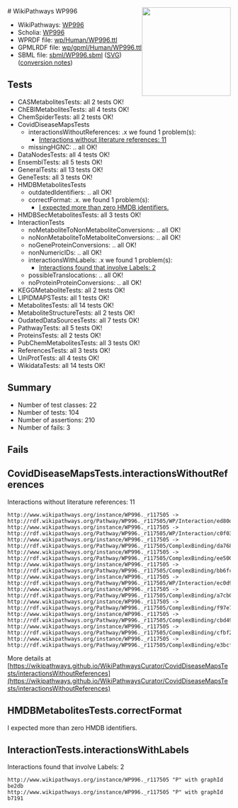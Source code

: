 <img style="float: right; width: 200px" src="../logo.png" />
# WikiPathways WP996

* WikiPathways: [WP996](https://identifiers.org/wikipathways:WP996)
* Scholia: [WP996](https://scholia.toolforge.org/wikipathways/WP996)
* WPRDF file: [wp/Human/WP996.ttl](../wp/Human/WP996.ttl)
* GPMLRDF file: [wp/gpml/Human/WP996.ttl](../wp/gpml/Human/WP996.ttl)
* SBML file: [sbml/WP996.sbml](../sbml/WP996.sbml) ([SVG](../sbml/WP996.svg)) ([conversion notes](../sbml/WP996.txt))

## Tests
* CASMetabolitesTests: all 2 tests OK!
* ChEBIMetabolitesTests: all 4 tests OK!
* ChemSpiderTests: all 2 tests OK!
* CovidDiseaseMapsTests
    * interactionsWithoutReferences: .x we found 1 problem(s):
        * [Interactions without literature references: 11](#9701cce2)
    * missingHGNC: .. all OK!
* DataNodesTests: all 4 tests OK!
* EnsemblTests: all 5 tests OK!
* GeneralTests: all 13 tests OK!
* GeneTests: all 3 tests OK!
* HMDBMetabolitesTests
    * outdatedIdentifiers: .. all OK!
    * correctFormat: .x. we found 1 problem(s):
        * [I expected more than zero HMDB identifiers.](#ad154c1e)
* HMDBSecMetabolitesTests: all 3 tests OK!
* InteractionTests
    * noMetaboliteToNonMetaboliteConversions: .. all OK!
    * noNonMetaboliteToMetaboliteConversions: .. all OK!
    * noGeneProteinConversions: .. all OK!
    * nonNumericIDs: .. all OK!
    * interactionsWithLabels: .x we found 1 problem(s):
        * [Interactions found that involve Labels: 2](#630d2679)
    * possibleTranslocations: .. all OK!
    * noProteinProteinConversions: .. all OK!
* KEGGMetaboliteTests: all 2 tests OK!
* LIPIDMAPSTests: all 1 tests OK!
* MetabolitesTests: all 14 tests OK!
* MetaboliteStructureTests: all 2 tests OK!
* OudatedDataSourcesTests: all 7 tests OK!
* PathwayTests: all 5 tests OK!
* ProteinsTests: all 2 tests OK!
* PubChemMetabolitesTests: all 3 tests OK!
* ReferencesTests: all 3 tests OK!
* UniProtTests: all 4 tests OK!
* WikidataTests: all 14 tests OK!


## Summary

* Number of test classes: 22
* Number of tests: 104
* Number of assertions: 210
* Number of fails: 3

## Fails

<a name="9701cce2" />

## CovidDiseaseMapsTests.interactionsWithoutReferences

Interactions without literature references: 11
```
http://www.wikipathways.org/instance/WP996._r117505 -> http://rdf.wikipathways.org/Pathway/WP996._r117505/WP/Interaction/ed80d
http://www.wikipathways.org/instance/WP996._r117505 -> http://rdf.wikipathways.org/Pathway/WP996._r117505/WP/Interaction/c0f03
http://www.wikipathways.org/instance/WP996._r117505 -> http://rdf.wikipathways.org/Pathway/WP996._r117505/ComplexBinding/da768
http://www.wikipathways.org/instance/WP996._r117505 -> http://rdf.wikipathways.org/Pathway/WP996._r117505/ComplexBinding/ee500
http://www.wikipathways.org/instance/WP996._r117505 -> http://rdf.wikipathways.org/Pathway/WP996._r117505/ComplexBinding/bb6fc
http://www.wikipathways.org/instance/WP996._r117505 -> http://rdf.wikipathways.org/Pathway/WP996._r117505/WP/Interaction/ec0d9
http://www.wikipathways.org/instance/WP996._r117505 -> http://rdf.wikipathways.org/Pathway/WP996._r117505/ComplexBinding/a7cb0
http://www.wikipathways.org/instance/WP996._r117505 -> http://rdf.wikipathways.org/Pathway/WP996._r117505/ComplexBinding/f97e7
http://www.wikipathways.org/instance/WP996._r117505 -> http://rdf.wikipathways.org/Pathway/WP996._r117505/ComplexBinding/cbd49
http://www.wikipathways.org/instance/WP996._r117505 -> http://rdf.wikipathways.org/Pathway/WP996._r117505/ComplexBinding/cfbf2
http://www.wikipathways.org/instance/WP996._r117505 -> http://rdf.wikipathways.org/Pathway/WP996._r117505/ComplexBinding/e3bcf
```

More details at [https://wikipathways.github.io/WikiPathwaysCurator/CovidDiseaseMapsTests/interactionsWithoutReferences](https://wikipathways.github.io/WikiPathwaysCurator/CovidDiseaseMapsTests/interactionsWithoutReferences)

<a name="ad154c1e" />

## HMDBMetabolitesTests.correctFormat

I expected more than zero HMDB identifiers.
<a name="630d2679" />

## InteractionTests.interactionsWithLabels

Interactions found that involve Labels: 2
```
http://www.wikipathways.org/instance/WP996._r117505 "P" with graphId be2db
http://www.wikipathways.org/instance/WP996._r117505 "P" with graphId b7191
```

